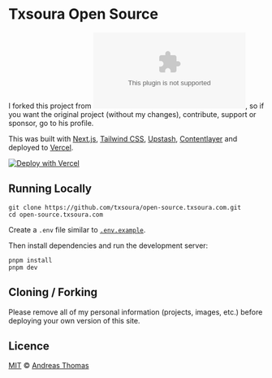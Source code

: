 # Txsoura Open Source
I forked this project from [![Andreas Thomas](https://img.shields.io/github/forks/chronark/chronark.com?style=social)](https://GitHub.com/chronark/chronark.com/network/), so if you want the original project (without my changes), contribute, support or sponsor, go to his profile.


This was built with [Next.js](https://nextjs.org/), [Tailwind CSS](https://tailwindcss.com/), [Upstash](https://upstash.com?ref=open-source.txsoura.com), [Contentlayer](https://www.contentlayer.dev/) and deployed to [Vercel](https://vercel.com/).

[![Deploy with Vercel](https://vercel.com/button)](https://vercel.com/new/upstash/clone?demo-title=Next.js%20Portfolio%20with%20Pageview%20Counter&demo-description=Portfolio%20site%20with%20pageview%20counter%2C%20built%20with%20Next.js%2013%20App%20Router%2C%20Contentlayer%2C%20and%20Upstash%20Redis.&demo-url=https%3A%2F%2Fopen-source.txsoura.com%2F&demo-image=%2F%2Fimages.ctfassets.net%2Fe5382hct74si%2F1DA8n5a6WaP9p1FXf9LmUY%2Fc6264fa2732355787bf657df92dda8a1%2FCleanShot_2023-04-17_at_14.17.37.png&project-name=Next.js%20Portfolio%20with%20Pageview%20Counter&repository-name=nextjs-portfolio-pageview-counter&repository-url=https%3A%2F%2Fgithub.com%2Ftxsoura%2Fopen-source.txsoura.com&from=templates&integration-ids=oac_V3R1GIpkoJorr6fqyiwdhl17)

## Running Locally


```sh-session
git clone https://github.com/txsoura/open-source.txsoura.com.git
cd open-source.txsoura.com
```


Create a `.env` file similar to [`.env.example`](https://github.com/txsoura/open-source.txsoura.com/blob/master/.env.example).

Then install dependencies and run the development server:
```sh-session
pnpm install
pnpm dev
```


## Cloning / Forking

Please remove all of my personal information (projects, images, etc.) before deploying your own version of this site.

## Licence

[MIT](https://github.com/chronark/chronark.com/blob/main/LICENSE) © [Andreas Thomas](https://www.chronark.com)
